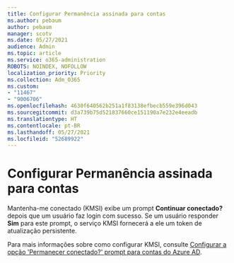 ```yaml
---
title: Configurar Permanência assinada para contas
ms.author: pebaum
author: pebaum
manager: scotv
ms.date: 05/27/2021
audience: Admin
ms.topic: article
ms.service: o365-administration
ROBOTS: NOINDEX, NOFOLLOW
localization_priority: Priority
ms.collection: Adm_O365
ms.custom:
- "11467"
- "9006706"
ms.openlocfilehash: 4630f640562b251a1f83138efbecb559e396d043
ms.sourcegitcommit: d3a739b75d521837660ce151190a7e232e4eeadb
ms.translationtype: HT
ms.contentlocale: pt-BR
ms.lasthandoff: 05/27/2021
ms.locfileid: "52689922"
---
```

# <a name="configure-stay-signed-in-for-accounts"></a>Configurar Permanência assinada para contas

Mantenha-me conectado (KMSI) exibe um prompt **Continuar conectado?** depois que um usuário faz login com sucesso. Se um usuário responder **Sim** para este prompt, o serviço KMSI fornecerá a ele um token de atualização persistente. 

Para mais informações sobre como configurar KMSI, consulte [Configurar a opção 'Permanecer conectado?' prompt para contas do Azure AD](/azure/active-directory/fundamentals/keep-me-signed-in).